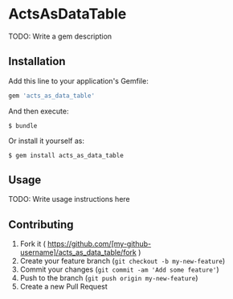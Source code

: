 # ActsAsDataTable

TODO: Write a gem description

## Installation

Add this line to your application's Gemfile:

```ruby
gem 'acts_as_data_table'
```

And then execute:

    $ bundle

Or install it yourself as:

    $ gem install acts_as_data_table

## Usage

TODO: Write usage instructions here

## Contributing

1. Fork it ( https://github.com/[my-github-username]/acts_as_data_table/fork )
2. Create your feature branch (`git checkout -b my-new-feature`)
3. Commit your changes (`git commit -am 'Add some feature'`)
4. Push to the branch (`git push origin my-new-feature`)
5. Create a new Pull Request
